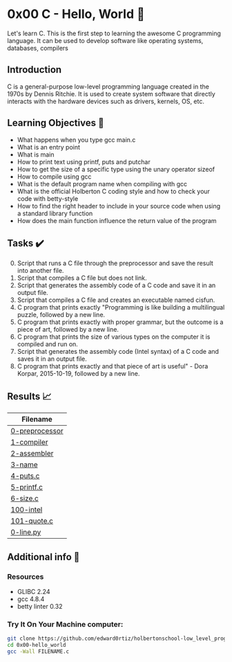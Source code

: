 # 0x00 C - Hello, World 📝

Let's learn C. This is the first step to learning the awesome C programming language.
It can be used to develop software like operating systems, databases, compilers


## Introduction

C is a general-purpose low-level programming language created in the 1970s by Dennis Ritchie.
It is used to create system software that directly interacts with the hardware devices such as drivers, kernels, OS, etc.

## Learning Objectives :bookmark_tabs:

* What happens when you type gcc main.c
* What is an entry point
* What is main
* How to print text using printf, puts and putchar
* How to get the size of a specific type using the unary operator sizeof
* How to compile using gcc
* What is the default program name when compiling with gcc
* What is the official Holberton C coding style and how to check your code with betty-style
* How to find the right header to include in your source code when using a standard library function
* How does the main function influence the return value of the program 
  
## Tasks :heavy_check_mark:

0. Script that runs a C file through the preprocessor and save the result into another file.
1. Script that compiles a C file but does not link.
2. Script that generates the assembly code of a C code and save it in an output file.
3. Script that compiles a C file and creates an executable named cisfun.
4. C program that prints exactly "Programming is like building a multilingual puzzle, followed by a new line.
5. C program that prints exactly with proper grammar, but the outcome is a piece of art, followed by a new line.
6. C program that prints the size of various types on the computer it is compiled and run on.
7. Script that generates the assembly code (Intel syntax) of a C code and saves it in an output file.
8. C program that prints exactly and that piece of art is useful" - Dora Korpar, 2015-10-19, followed by a new line.

## Results :chart_with_upwards_trend:

| Filename |
| ------ |
| [0-preprocessor](https://github.com/omphilejmatsobe/alx-low_level_programming/blob/master/0x00-hello_world/0-preprocessor)|
| [1-compiler](https://github.com/omphilejmatsobe/alx-low_level_programming/blob/master/0x00-hello_world/1-compiler)|
| [2-assembler](https://github.com/omphilejmatsobe/alx-low_level_programming/blob/master/0x00-hello_world/2-assembler)|
| [3-name](https://github.com/omphilejmatsobe/alx-low_level_programming/blob/master/0x00-hello_world/3-name)|
| [4-puts.c](https://github.com//omphilejmatsobe/alx-low_level_programming/blob/master/0x00-hello_world/4-puts.c)|
| [5-printf.c](https://github.com/omphilejmatsobe/alx-low_level_programming/blob/master/0x00-hello_world/5-printf.c)|
| [6-size.c](https://github.com/omphilejmatsobe/alx-low_level_programming/blob/master/0x00-hello_world/6-size.c)|
| [100-intel](https://github.com/omphilejmatsobe/alx-low_level_programming/blob/master/master/0x00-hello_world/100-intel)|
| [101-quote.c](https://github.com/omphilejmatsobe/alx-low_level_programming/blob/master/0x00-hello_world/101-quote.c)|
| [0-line.py](https://google.com)|

## Additional info :construction:
### Resources

- GLIBC 2.24
- gcc 4.8.4
- betty linter 0.32


### Try It On Your Machine computer:	
```bash
git clone https://github.com/edward0rtiz/holbertonschool-low_level_programming.git
cd 0x00-hello_world
gcc -Wall FILENAME.c
```

